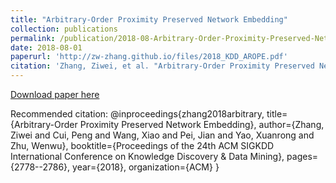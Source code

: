 ```yaml
---
title: "Arbitrary-Order Proximity Preserved Network Embedding"
collection: publications
permalink: /publication/2018-08-Arbitrary-Order-Proximity-Preserved-Network-Embedding
date: 2018-08-01
paperurl: 'http://zw-zhang.github.io/files/2018_KDD_AROPE.pdf'
citation: 'Zhang, Ziwei, et al. "Arbitrary-Order Proximity Preserved Network Embedding." Proceedings of the 24th ACM SIGKDD International Conference on Knowledge Discovery & Data Mining. ACM, 2018.'
---
```


[Download paper here](http://zw-zhang.github.io/files/2018_KDD_AROPE.pdf)

Recommended citation: 
@inproceedings{zhang2018arbitrary,
  title={Arbitrary-Order Proximity Preserved Network Embedding},
  author={Zhang, Ziwei and Cui, Peng and Wang, Xiao and Pei, Jian and Yao, Xuanrong and Zhu, Wenwu},
  booktitle={Proceedings of the 24th ACM SIGKDD International Conference on Knowledge Discovery \& Data Mining},
  pages={2778--2786},
  year={2018},
  organization={ACM}
}